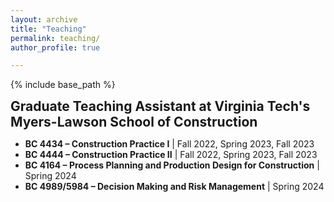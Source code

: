 ```yaml
---
layout: archive
title: "Teaching"
permalink: teaching/
author_profile: true

---
```


<style type='text/css'>
h2, h3, h4, h5, h6 {margin: 0;}
.br {display: block; margin-bottom: 0em; margin: 0;} 
</style>

{% include base_path %}

## Graduate Teaching Assistant at Virginia Tech's Myers-Lawson School of Construction

* **BC 4434 – Construction Practice I**  | Fall 2022, Spring 2023, Fall 2023
* **BC 4444 – Construction Practice II** | Fall 2022, Spring 2023, Fall 2023
* **BC 4164 – Process Planning and Production Design for Construction** | Spring 2024
* **BC 4989/5984 – Decision Making and Risk Management** | Spring 2024
